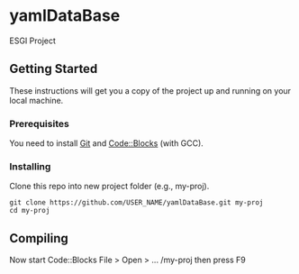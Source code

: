 # yamlDataBase
ESGI Project

## Getting Started
These instructions will get you a copy of the project up and running on your local machine.

### Prerequisites
You need to install [Git](https://git-scm.com/downloads) and [Code::Blocks](http://www.codeblocks.org/downloads/26) (with GCC).

### Installing
Clone this repo into new project folder (e.g., my-proj).
```
git clone https://github.com/USER_NAME/yamlDataBase.git my-proj
cd my-proj
```

## Compiling
Now start Code::Blocks File > Open > ... /my-proj then press F9
